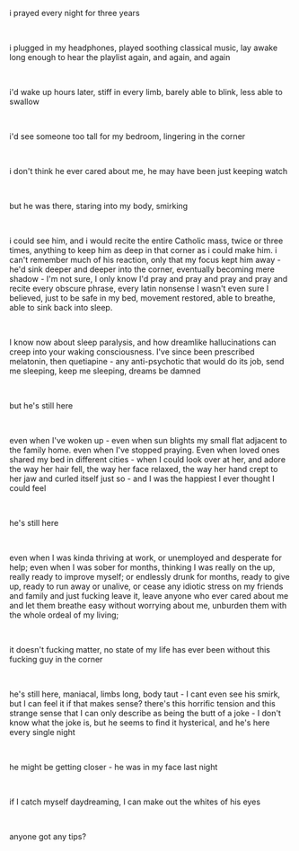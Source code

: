 i prayed every night for three years

&#x200B;

i plugged in my headphones, played soothing classical music, lay awake long enough to hear the playlist again, and again, and again

&#x200B;

i'd wake up hours later, stiff in every limb, barely able to blink, less able to swallow

&#x200B;

i'd see someone too tall for my bedroom, lingering in the corner

&#x200B;

i don't think he ever cared about me, he may have been just keeping watch

&#x200B;

but he was there, staring into my body, smirking

&#x200B;

i could see him, and i would recite the entire Catholic mass, twice or three times, anything to keep him as deep in that corner as i could make him. i can't remember much of his reaction, only that my focus kept him away - he'd sink deeper and deeper into the corner, eventually becoming mere shadow - I'm not sure, I only know I'd pray and pray and pray and pray and recite every obscure phrase, every latin nonsense I wasn't even sure I believed, just to be safe in my bed, movement restored, able to breathe, able to sink back into sleep.

&#x200B;

I know now about sleep paralysis, and how dreamlike hallucinations can creep into your waking consciousness. I've since been prescribed melatonin, then quetiapine - any anti-psychotic that would do its job, send me sleeping, keep me sleeping, dreams be damned

&#x200B;

but he's still here

&#x200B;

even when I've woken up - even when sun blights my small flat adjacent to the family home. even when I've stopped praying. Even when loved ones shared my bed in different cities - when I could look over at her, and adore the way her hair fell, the way her face relaxed, the way her hand crept to her jaw and curled itself just so - and I was the happiest I ever thought I could feel

&#x200B;

he's still here

&#x200B;

even when I was kinda thriving at work, or unemployed and desperate for help; even when I was sober for months, thinking I was really on the up, really ready to improve myself; or endlessly drunk for months, ready to give up, ready to run away or unalive, or cease any idiotic stress on my friends and family and just fucking leave it, leave anyone who ever cared about me and let them breathe easy without worrying about me, unburden them with the whole ordeal of my living; 

&#x200B;

it doesn't fucking matter, no state of my life has ever been without this fucking guy in the corner

&#x200B;

he's still here, maniacal, limbs long, body taut - I cant even see his smirk, but I can feel it if that makes sense? there's this horrific tension and this strange sense that I can only describe as being the butt of a joke - I don't know what the joke is, but he seems to find it hysterical, and he's here every single night

&#x200B;

he might be getting closer - he was in my face last night

&#x200B;

if I catch myself daydreaming, I can make out the whites of his eyes

&#x200B;

anyone got any tips?